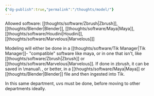 ```yaml
---
{"dg-publish":true,"permalink":"/thoughts/model/"}
---
```



Allowed software: [[thoughts/software/Zbrush\|Zbrush]], [[thoughts/Blender\|Blender]], [[thoughts/software/Maya\|Maya]], [[thoughts/software/Houdini\|Houdini]], [[thoughts/software/Marvelous\|Marvelous]]]

Modeling will either be done in a [[thoughts/software/Tik Manager\|Tik Manager]]- "compatible" software like maya, or in one that isn't, like [[thoughts/software/Zbrush\|Zbrush]] or [[thoughts/software/Marvelous\|Marvelous]]. If done in zbrush, it can be saved in \manual\ , or better, in a [[thoughts/software/Maya\|Maya]] or [[thoughts/Blender\|Blender]] file and then ingested into Tik. 

In this same department, uvs must be done, before moving to other departments ideally.